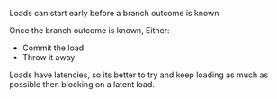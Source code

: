 Loads can start early before a branch outcome is known

Once the branch outcome is known, Either:
- Commit the load
- Throw it away

Loads have latencies, so its better to try and keep loading as much as possible then blocking on a latent load.